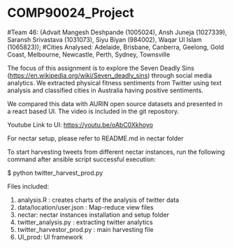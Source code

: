 # COMP90024_Project
#Team 46: (Advait Mangesh Deshpande (1005024), Ansh Juneja (1027339), Saransh Srivastava (1031073), Siyu Biyan (984002), Waqar Ul Islam (1065823));
#Cities Analysed: Adelaide, Brisbane, Canberra, Geelong, Gold Coast, Melbourne, Newcastle, Perth, Sydney, Townsville


 The focus of this assignment is to explore the Seven Deadly Sins (https://en.wikipedia.org/wiki/Seven_deadly_sins) through social media analytics. We extracted physical fitness sentiments from Twitter using text analysis and classified cities in Australia having positive sentiments.

We compared this data with AURIN open source datasets and presented in a react based UI. The video is included in the git repository.

Youtube Link to UI:
https://youtu.be/oAbC0Xkhoyo


For nectar setup, please refer to README.md in nectar folder

To start harvesting tweets from different nectar instances, run the following command after ansible script successful execution:

$ python twitter_harvest_prod.py


Files included:
1. analysis.R : creates charts of the analysis of twitter data
2. data/location/user.json : Map-reduce view files
3. nectar: nectar instances installation and setup folder
4. twitter_analysis.py : extracting twitter analytics
5. twitter_harvestor_prod.py : main harvesting file
6. UI_prod: UI framework
